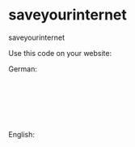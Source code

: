 # saveyourinternet
saveyourinternet

Use this code on your website:

German:
<pre><code>
<script>var saveyourinternet_language = 'de';</script>
<script async src="https://cdn.jsdelivr.net/gh/sebeichholz/saveyourinternet/saveyourinternet.js"></script>
</code></pre>

English:
<pre><code>
<script>var saveyourinternet_language = 'en';</script>
<script async src="https://cdn.jsdelivr.net/gh/sebeichholz/saveyourinternet/saveyourinternet.js"></script>
</code></pre>
